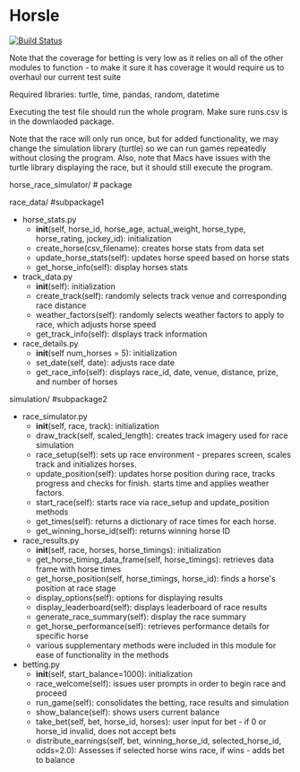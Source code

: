 # Horsle
[![Build Status](https://app.travis-ci.com/JKiran4/Horse-Race-Simulator.svg?token=puGRmUsVeyZRKzqBrQKR&branch=main)](https://app.travis-ci.com/JKiran4/Horse-Race-Simulator)

Note that the coverage for betting is very low as it relies on all of the other modules to function - to make it sure it has coverage it would require us to overhaul our current test suite

Required libraries: turtle, time, pandas, random, datetime

Executing the test file should run the whole program. Make sure runs.csv is in the downlaoded package.

Note that the race will only run once, but for added functionality, we may change the simulation library (turtle) so we can run games repeatedly without closing the program. Also, note that Macs have issues with the turtle library displaying the race, but it should still execute the program.

horse_race_simulator/ # package  

race_data/ #subpackage1
- horse_stats.py
  - __init__(self, horse_id, horse_age, actual_weight, horse_type, horse_rating, jockey_id): initialization
  - create_horse(csv_filename): creates horse stats from data set
  - update_horse_stats(self): updates horse speed based on horse stats
  - get_horse_info(self): display horses stats
- track_data.py
  - __init__(self): initialization
  - create_track(self): randomly selects track venue and corresponding race distance
  - weather_factors(self): randomly selects weather factors to apply to race, which adjusts horse speed 
  - get_track_info(self): displays track information
- race_details.py
  - __init__(self num_horses = 5): initialization
  - set_date(self, date): adjusts race date
  - get_race_info(self): displays race_id, date, venue, distance, prize, and number of horses


simulation/ #subpackage2  
- race_simulator.py
  - __init__(self, race, track): initialization
  - draw_track(self, scaled_length): creates track imagery used for race simulation
  - race_setup(self): sets up race environment - prepares screen, scales track and initializes horses.
  - update_position(self): updates horse position during race, tracks progress and checks for finish. starts time and applies weather factors.
  - start_race(self): starts race via race_setup and update_position methods
  - get_times(self): returns a dictionary of race times for each horse.
  - get_winning_horse_id(self): returns winning horse ID
- race_results.py
  - __init__(self, race, horses, horse_timings): initialization
  - get_horse_timing_data_frame(self, horse_timings): retrieves data frame with horse times
  - get_horse_position(self, horse_timings, horse_id): finds a horse's position at race stage
  - display_options(self): options for displaying results
  - display_leaderboard(self): displays leaderboard of race results
  - generate_race_summary(self): display the race summary
  - get_horse_performance(self): retrieves performance details for specific horse
  - various supplementary methods were included in this module for ease of functionality in the methods
- betting.py
  - __init__(self, start_balance=1000): initialization
  - race_welcome(self): issues user prompts in order to begin race and proceed
  - run_game(self): consolidates the betting, race results and simulation
  - show_balance(self): shows users current balance
  - take_bet(self, bet, horse_id, horses): user input for bet - if 0 or horse_id invalid, does not accept bets
  - distribute_earnings(self, bet, winning_horse_id, selected_horse_id, odds=2.0): Assesses if selected horse wins race, if wins - adds bet to balance
